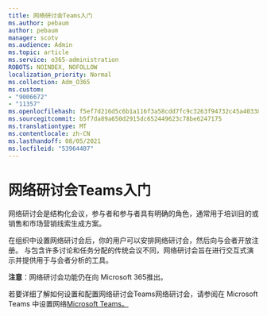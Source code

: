 ```yaml
---
title: 网络研讨会Teams入门
ms.author: pebaum
author: pebaum
manager: scotv
ms.audience: Admin
ms.topic: article
ms.service: o365-administration
ROBOTS: NOINDEX, NOFOLLOW
localization_priority: Normal
ms.collection: Adm_O365
ms.custom:
- "9006672"
- "11357"
ms.openlocfilehash: f5ef7d216d5c6b1a116f3a58cdd7fc9c3263f94732c45a403381b987381be37b
ms.sourcegitcommit: b5f7da89a650d2915dc652449623c78be6247175
ms.translationtype: MT
ms.contentlocale: zh-CN
ms.lasthandoff: 08/05/2021
ms.locfileid: "53964407"
---
```

# <a name="getting-started-with-teams-webinars"></a>网络研讨会Teams入门

网络研讨会是结构化会议，参与者和参与者具有明确的角色，通常用于培训目的或销售和市场营销线索生成方案。

在组织中设置网络研讨会后，你的用户可以安排网络研讨会，然后向与会者开放注册。 与包含许多讨论和任务分配的传统会议不同，网络研讨会旨在进行交互式演示并提供用于与会者分析的工具。

**注意**：网络研讨会功能仍在向 Microsoft 365推出。 

若要详细了解如何设置和配置网络研讨会Teams网络研讨会，请参阅在 Microsoft Teams 中设置网络[Microsoft Teams。](/microsoftteams/set-up-webinars)